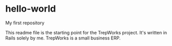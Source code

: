 # hello-world
My first repository

This readme file is the starting point for the TrepWorks project. It's written in Rails solely by me. TrepWorks is a small business ERP.

